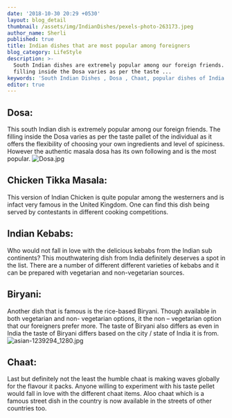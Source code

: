```yaml
---
date: '2018-10-30 20:29 +0530'
layout: blog_detail
thumbnail: /assets/img/IndianDishes/pexels-photo-263173.jpeg
author_name: Sherli
published: true
title: Indian dishes that are most popular among foreigners
blog_category: LifeStyle
description: >-
  South Indian dishes are extremely popular among our foreign friends. The
  filling inside the Dosa varies as per the taste ...
keywords: 'South Indian Dishes , Dosa , Chaat, popular dishes of India , Briyani '
editor: true
---
```


## Dosa:

This south Indian dish is extremely popular among our foreign friends. The filling inside the Dosa varies as per the taste pallet of the individual as it offers the flexibility of choosing your own ingredients and level of spiciness.
However the authentic masala dosa has its own following and is the most popular.
![Dosa.jpg]({{site.baseurl}}/assets/img/IndianDishes/Dosa.jpg)

## Chicken Tikka Masala:

This version of Indian Chicken is quite popular among the westerners and is infact very famous in the United Kingdom. One can find this dish being served by contestants in different cooking competitions.

## Indian Kebabs:

Who would not fall in love with the delicious kebabs from the Indian sub continents? This mouthwatering dish from India definitely deserves a spot in the list. There are a number of different different varieties of kebabs and it can be prepared with vegetarian and non-vegetarian sources.

## Biryani:

Another dish that is famous is the rice-based Biryani. Though available in both vegetarian and non- vegetarian options, it the non – vegetarian option that our foreigners prefer more. The taste of Biryani also differs as even in India the taste of Biryani differs based on the city / state of India it is from.
![asian-1239294_1280.jpg]({{site.baseurl}}/assets/img/IndianDishes/asian-1239294_1280.jpg)

## Chaat:

Last but definitely not the least the humble chaat is making waves globally for the flavour it packs. Anyone willing to experiment with his taste pellet would fall in love with the different chaat items. Aloo chaat which is a famous street dish in the country is now available in the streets of other countries too.
